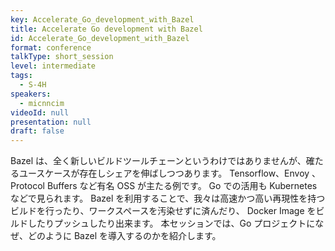 ```yaml
---
key: Accelerate_Go_development_with_Bazel
title: Accelerate Go development with Bazel 
id: Accelerate_Go_development_with_Bazel
format: conference
talkType: short_session
level: intermediate
tags:
  - S-4H
speakers:
  - micnncim
videoId: null
presentation: null
draft: false
---
```

Bazel は、全く新しいビルドツールチェーンというわけではありませんが、確たるユースケースが存在しシェアを伸ばしつつあります。
Tensorflow、Envoy 、Protocol Buffers など有名 OSS が主たる例です。
Go での活用も Kubernetes などで見られます。
Bazel を利用することで、我々は高速かつ高い再現性を持つビルドを行ったり、ワークスペースを汚染せずに済んだり、
Docker Image をビルドしたりプッシュしたり出来ます。
本セッションでは、Go プロジェクトになぜ、どのように Bazel を導入するのかを紹介します。
